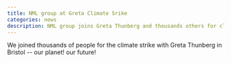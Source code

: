 ```yaml
---
title: NML group at Greta Climate Srike
categories: news
description: NML group joins Greta Thunberg and thousands others for climate srike
---
```


We joined thousands of people for the climate strike with Greta Thunberg in Bristol -- our planet! our future!